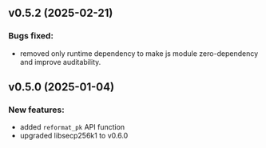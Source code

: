 ## v0.5.2 (2025-02-21)

### Bugs fixed:

- removed only runtime dependency to make js module zero-dependency and improve auditability.


## v0.5.0 (2025-01-04)

### New features:

- added `reformat_pk` API function
- upgraded libsecp256k1 to v0.6.0
